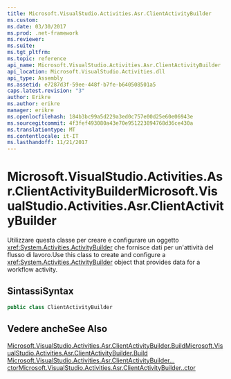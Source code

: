 ```yaml
---
title: Microsoft.VisualStudio.Activities.Asr.ClientActivityBuilder
ms.custom: 
ms.date: 03/30/2017
ms.prod: .net-framework
ms.reviewer: 
ms.suite: 
ms.tgt_pltfrm: 
ms.topic: reference
api_name: Microsoft.VisualStudio.Activities.Asr.ClientActivityBuilder
api_location: Microsoft.VisualStudio.Activities.dll
api_type: Assembly
ms.assetid: e7287d3f-59ee-448f-b7fe-b640508501a5
caps.latest.revision: "3"
author: Erikre
ms.author: erikre
manager: erikre
ms.openlocfilehash: 184b3bc99a5d229a3ed0c757e00d25e60e06943e
ms.sourcegitcommit: 4f3fef493080a43e70e951223894768d36ce430a
ms.translationtype: MT
ms.contentlocale: it-IT
ms.lasthandoff: 11/21/2017
---
```

# <a name="microsoftvisualstudioactivitiesasrclientactivitybuilder"></a><span data-ttu-id="a311c-102">Microsoft.VisualStudio.Activities.Asr.ClientActivityBuilder</span><span class="sxs-lookup"><span data-stu-id="a311c-102">Microsoft.VisualStudio.Activities.Asr.ClientActivityBuilder</span></span>
<span data-ttu-id="a311c-103">Utilizzare questa classe per creare e configurare un oggetto <xref:System.Activities.ActivityBuilder> che fornisce dati per un'attività del flusso di lavoro.</span><span class="sxs-lookup"><span data-stu-id="a311c-103">Use this class to create and configure a <xref:System.Activities.ActivityBuilder> object that provides data for a workflow activity.</span></span>  
  
## <a name="syntax"></a><span data-ttu-id="a311c-104">Sintassi</span><span class="sxs-lookup"><span data-stu-id="a311c-104">Syntax</span></span>  
  
```csharp  
public class ClientActivityBuilder   
```  
  
## <a name="see-also"></a><span data-ttu-id="a311c-105">Vedere anche</span><span class="sxs-lookup"><span data-stu-id="a311c-105">See Also</span></span>  
 [<span data-ttu-id="a311c-106">Microsoft.VisualStudio.Activities.Asr.ClientActivityBuilder.Build</span><span class="sxs-lookup"><span data-stu-id="a311c-106">Microsoft.VisualStudio.Activities.Asr.ClientActivityBuilder.Build</span></span>](../../../../../docs/framework/configure-apps/file-schema/windows-workflow-foundation/microsoft-visualstudio-activities-asr-clientactivitybuilder-build.md)  
 [<span data-ttu-id="a311c-107">Microsoft.VisualStudio.Activities.Asr.ClientActivityBuilder... ctor</span><span class="sxs-lookup"><span data-stu-id="a311c-107">Microsoft.VisualStudio.Activities.Asr.ClientActivityBuilder..ctor</span></span>](../../../../../docs/framework/configure-apps/file-schema/windows-workflow-foundation/microsoft-visualstudio-activities-asr-clientactivitybuilder-ctor.md)
